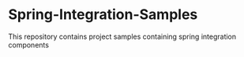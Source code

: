 # Spring-Integration-Samples
This repository contains project samples containing spring integration components 

